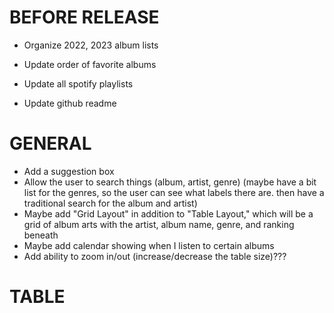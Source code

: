 # BEFORE RELEASE
* Organize 2022, 2023 album lists

* Update order of favorite albums
* Update all spotify playlists

* Update github readme


# GENERAL
* Add a suggestion box
* Allow the user to search things (album, artist, genre) (maybe have a bit list for the genres, so the user can see what labels there are. then have a traditional search for the album and artist)
* Maybe add "Grid Layout" in addition to "Table Layout," which will be a grid of album arts with the artist, album name, genre, and ranking beneath
* Maybe add calendar showing when I listen to certain albums
* Add ability to zoom in/out (increase/decrease the table size)???


# TABLE
